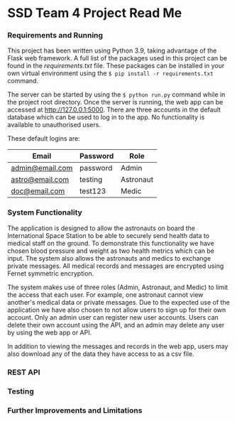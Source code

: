 # SSD Team 4 Project Read Me


### Requirements and Running

This project has been written using Python 3.9, taking advantage of the Flask web framework. 
A full list of the packages used in this project can be found in the _requirements.txt_
file. These packages can be installed in your own virtual environment using the
`$ pip install -r requirements.txt` command.

The server can be started by using the `$ python run.py` command while in the project
root directory. Once the server is running, the web app can be accessed at
http://127.0.0.1:5000. There are three accounts in the default database which can
be used to log in to the app. No functionality is available to unauthorised users.

These default logins are: 

| Email               | Password            | Role                |
| ------------------- | ------------------- | ------------------- |
| admin@email.com     | password            | Admin               |
| astro@email.com     | testing             | Astronaut           |
| doc@email.com       | test123             | Medic               |


### System Functionality
The application is designed to allow the astronauts on board the International Space
Station to be able to securely send health data to medical staff on the ground. To 
demonstrate this functionality we have chosen blood pressure and weight as two health
metrics which can be input. The system also allows the astronauts and medics to exchange 
private messages. All medical records and messages are encrypted using Fernet symmetric 
encryption.

The system makes use of three roles (Admin, Astronaut, and Medic) to limit the access that
each user. For example, one astronaut cannot view another's medical data or private
messages. Due to the expected use of the application we have also chosen to not allow users
to sign up for their own account. Only an admin user can register new user accounts. Users
can delete their own account using the API, and an admin may delete any user by using
the web app or API.

In addition to viewing the messages and records in the web app, users may also download any
of the data they have access to as a csv file.


### REST API


### Testing


### Further Improvements and Limitations